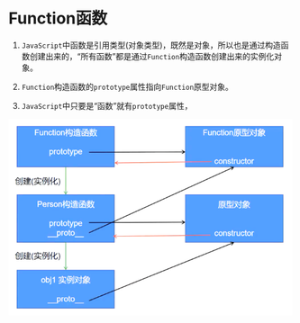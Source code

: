 # Function函数

1. `JavaScript`中函数是引用类型(对象类型)，既然是对象，所以也是通过构造函数创建出来的，“所有函数”都是通过`Function`构造函数创建出来的实例化对象。

2. `Function`构造函数的`prototype`属性指向`Function`原型对象。

3. `JavaScript`中只要是“函数”就有`prototype`属性，

<img src="../00-images/03-JavaScript核心-新特性/Function_prototype.png">

